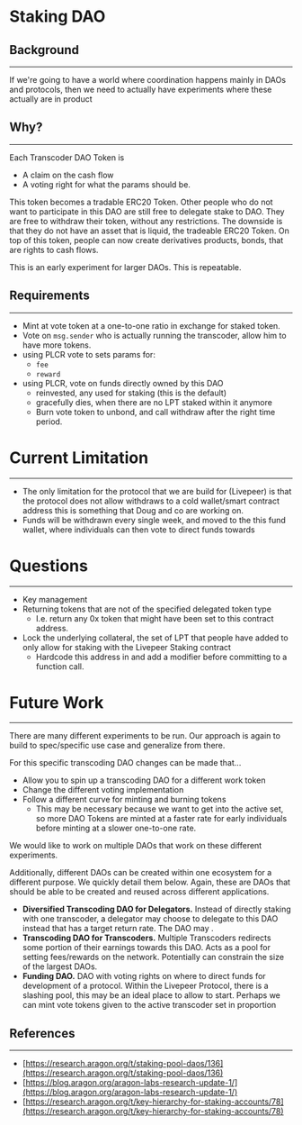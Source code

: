 # Staking DAO
## Background

---

If we're going to have a world where coordination happens mainly in DAOs and protocols, then we need to actually have experiments where these actually are in product

## Why?

---

Each Transcoder DAO Token is

- A claim on the cash flow
- A voting right for what the params should be.

This token becomes a tradable ERC20 Token. Other people who do not want to participate in this DAO are still free to delegate stake to DAO. They are free to withdraw their token, without any restrictions. The downside is that they do not have an asset that is liquid, the tradeable ERC20 Token. On top of this token, people can now create derivatives products, bonds, that are rights to cash flows. 

This is an early experiment for larger DAOs. This is repeatable.

## Requirements

---

- Mint at vote token at a one-to-one ratio in exchange for staked token.
- Vote on `msg.sender` who is actually running the transcoder, allow him to have more tokens.
- using PLCR vote to sets params for:
  - `fee`
  - `reward`
- using PLCR, vote on funds directly owned by this DAO
  - reinvested, any used for staking (this is the default)
  - gracefully dies, when there are no LPT staked within it anymore
  - Burn vote token to unbond, and call withdraw after the right time period.

# **Current Limitation**

---

- The only limitation for the protocol that we are build for (Livepeer) is that the protocol does not allow withdraws to a cold wallet/smart contract address this is something that Doug and co are working on.
- Funds will be withdrawn every single week, and moved to the this fund wallet, where individuals can then vote to direct funds towards

# Questions

---

- Key management
- Returning tokens that are not of the specified delegated token type
  - I.e. return any 0x token that might have been set to this contract address.
- Lock the underlying collateral, the set of LPT that people have added to only allow for staking with the Livepeer Staking contract
  - Hardcode this address in and add a modifier before committing to a function call.

# Future Work

---

There are many different experiments to be run. Our approach is again to build to spec/specific use case and generalize from there.

For this specific transcoding DAO changes can be made that...

- Allow you to spin up a transcoding DAO for a different work token
- Change the different voting implementation
- Follow a different curve for minting and burning tokens
  - This may be necessary because we want to get into the active set, so more DAO Tokens are minted at a faster rate for early individuals before minting at a slower one-to-one rate.

We would like to work on multiple DAOs that work on these different experiments.

Additionally, different DAOs can be created within one ecosystem for a different purpose. We quickly detail them below. Again, these are DAOs that should be able to be created and reused across different applications.

- **Diversified Transcoding DAO for Delegators.** Instead of directly staking with one transcoder, a delegator may choose to delegate to this DAO instead that has a target return rate. The DAO may .
- **Transcoding DAO for Transcoders.** Multiple Transcoders redirects some portion of their earnings towards this DAO. Acts as a pool for setting fees/rewards on the network. Potentially can constrain the size of the largest DAOs.
- **Funding DAO.** DAO with voting rights on where to direct funds for development of a protocol. Within the Livepeer Protocol, there is a slashing pool, this may be an ideal place to allow to start. Perhaps we can mint vote tokens given to the active transcoder set in proportion

## References

---

- [https://research.aragon.org/t/staking-pool-daos/136](https://research.aragon.org/t/staking-pool-daos/136)
- [https://blog.aragon.org/aragon-labs-research-update-1/](https://blog.aragon.org/aragon-labs-research-update-1/)
- [https://research.aragon.org/t/key-hierarchy-for-staking-accounts/78](https://research.aragon.org/t/key-hierarchy-for-staking-accounts/78)
